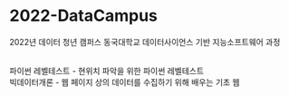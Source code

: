 # 2022-DataCampus
2022년 데이터 청년 캠퍼스 동국대학교 데이터사이언스 기반 지능소프트웨어 과정<br><br>

파이썬 레벨테스트 - 현위치 파악을 위한 파이썬 레벨테스트<br>
빅데이터개론 - 웹 페이지 상의 데이터를 수집하기 위해 배우는 기초 웹<br>
